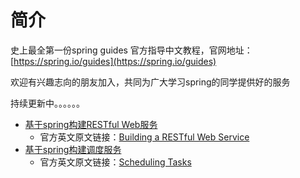 # 简介

史上最全第一份spring guides 官方指导中文教程，官网地址：[https://spring.io/guides](https://spring.io/guides)

欢迎有兴趣志向的朋友加入，共同为广大学习spring的同学提供好的服务

持续更新中。。。。。。

* [基于spring构建RESTful Web服务](https://github.com/whaty/spring-guides/tree/master/gs-rest-service)
  * 官方英文原文链接：[Building a RESTful Web Service](https://spring.io/guides/gs/rest-service/)
* [基于spring构建调度服务](https://github.com/whaty/spring-guides/tree/master/gs-scheduling-tasks)
  * 官方英文原文链接：[Scheduling Tasks](https://spring.io/guides/gs/rest-service/)

